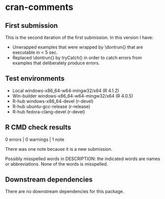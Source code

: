 cran-comments
================

<!-- cran-comments.md is generated from cran-comments.Rmd. -->

## First submission

This is the second iteration of the first submission. In this version I
have:

-   Unwrapped examples that were wrapped by \\dontrun{} that are
    executable in \< 5 sec.
-   Replaced \\dontrun{} by tryCatch() in order to catch errors from
    examples that deliberately produce errors.

## Test environments

-   Local windows-x86_64-w64-mingw32/x64 (R 4.1.2)
-   Win-builder windows-x86_64-w64-mingw32/x64 (R 4.0.5)
-   R-hub windows-x86_64-devel (r-devel)
-   R-hub ubuntu-gcc-release (r-release)
-   R-hub fedora-clang-devel (r-devel)

## R CMD check results

0 errors \| 0 warnings \| 1 note

There was one note because it is a new submission.

Possibly misspelled words in DESCRIPTION: the indicated words are names
or abbreviations. None of the words is misspelled.

## Downstream dependencies

There are no downstream dependencies for this package.
